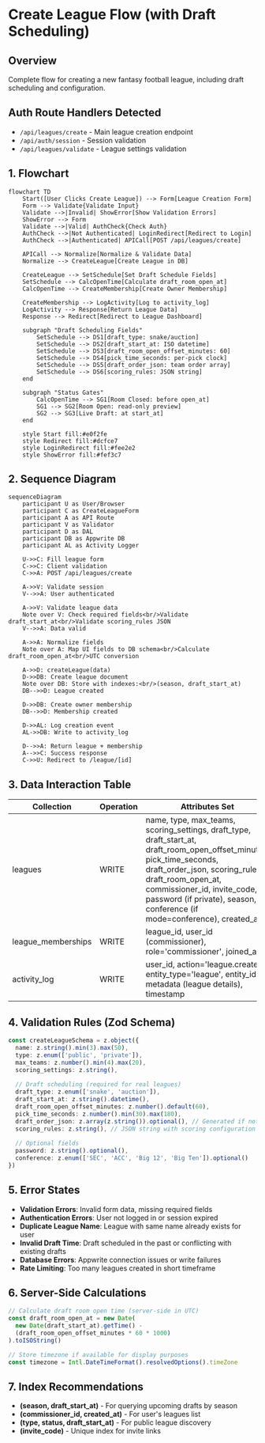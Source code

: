 # Create League Flow (with Draft Scheduling)

## Overview
Complete flow for creating a new fantasy football league, including draft scheduling and configuration.

## Auth Route Handlers Detected
- `/api/leagues/create` - Main league creation endpoint
- `/api/auth/session` - Session validation
- `/api/leagues/validate` - League settings validation

## 1. Flowchart

```mermaid
flowchart TD
    Start([User Clicks Create League]) --> Form[League Creation Form]
    Form --> Validate{Validate Input}
    Validate -->|Invalid| ShowError[Show Validation Errors]
    ShowError --> Form
    Validate -->|Valid| AuthCheck{Check Auth}
    AuthCheck -->|Not Authenticated| LoginRedirect[Redirect to Login]
    AuthCheck -->|Authenticated| APICall[POST /api/leagues/create]
    
    APICall --> Normalize[Normalize & Validate Data]
    Normalize --> CreateLeague[Create League in DB]
    
    CreateLeague --> SetSchedule[Set Draft Schedule Fields]
    SetSchedule --> CalcOpenTime[Calculate draft_room_open_at]
    CalcOpenTime --> CreateMembership[Create Owner Membership]
    
    CreateMembership --> LogActivity[Log to activity_log]
    LogActivity --> Response[Return League Data]
    Response --> Redirect[Redirect to League Dashboard]
    
    subgraph "Draft Scheduling Fields"
        SetSchedule --> DS1[draft_type: snake/auction]
        SetSchedule --> DS2[draft_start_at: ISO datetime]
        SetSchedule --> DS3[draft_room_open_offset_minutes: 60]
        SetSchedule --> DS4[pick_time_seconds: per-pick clock]
        SetSchedule --> DS5[draft_order_json: team order array]
        SetSchedule --> DS6[scoring_rules: JSON string]
    end
    
    subgraph "Status Gates"
        CalcOpenTime --> SG1[Room Closed: before open_at]
        SG1 --> SG2[Room Open: read-only preview]
        SG2 --> SG3[Live Draft: at start_at]
    end
    
    style Start fill:#e0f2fe
    style Redirect fill:#dcfce7
    style LoginRedirect fill:#fee2e2
    style ShowError fill:#fef3c7
```

## 2. Sequence Diagram

```mermaid
sequenceDiagram
    participant U as User/Browser
    participant C as CreateLeagueForm
    participant A as API Route
    participant V as Validator
    participant D as DAL
    participant DB as Appwrite DB
    participant AL as Activity Logger
    
    U->>C: Fill league form
    C->>C: Client validation
    C->>A: POST /api/leagues/create
    
    A->>V: Validate session
    V-->>A: User authenticated
    
    A->>V: Validate league data
    Note over V: Check required fields<br/>Validate draft_start_at<br/>Validate scoring_rules JSON
    V-->>A: Data valid
    
    A->>A: Normalize fields
    Note over A: Map UI fields to DB schema<br/>Calculate draft_room_open_at<br/>UTC conversion
    
    A->>D: createLeague(data)
    D->>DB: Create league document
    Note over DB: Store with indexes:<br/>(season, draft_start_at)
    DB-->>D: League created
    
    D->>DB: Create owner membership
    DB-->>D: Membership created
    
    D->>AL: Log creation event
    AL->>DB: Write to activity_log
    
    D-->>A: Return league + membership
    A-->>C: Success response
    C->>U: Redirect to /league/[id]
```

## 3. Data Interaction Table

| Collection | Operation | Attributes Set | Notes |
|------------|-----------|----------------|-------|
| leagues | WRITE | name, type, max_teams, scoring_settings, draft_type, draft_start_at, draft_room_open_offset_minutes, pick_time_seconds, draft_order_json, scoring_rules, draft_room_open_at, commissioner_id, invite_code, password (if private), season, conference (if mode=conference), created_at | Primary league creation with all scheduling fields |
| league_memberships | WRITE | league_id, user_id (commissioner), role='commissioner', joined_at | Auto-create owner membership |
| activity_log | WRITE | user_id, action='league.create', entity_type='league', entity_id, metadata (league details), timestamp | Audit trail for league creation |

## 4. Validation Rules (Zod Schema)

```typescript
const createLeagueSchema = z.object({
  name: z.string().min(3).max(50),
  type: z.enum(['public', 'private']),
  max_teams: z.number().min(4).max(20),
  scoring_settings: z.string(),
  
  // Draft scheduling (required for real leagues)
  draft_type: z.enum(['snake', 'auction']),
  draft_start_at: z.string().datetime(),
  draft_room_open_offset_minutes: z.number().default(60),
  pick_time_seconds: z.number().min(30).max(180),
  draft_order_json: z.array(z.string()).optional(), // Generated if not provided
  scoring_rules: z.string(), // JSON string with scoring configuration
  
  // Optional fields
  password: z.string().optional(),
  conference: z.enum(['SEC', 'ACC', 'Big 12', 'Big Ten']).optional()
})
```

## 5. Error States

- **Validation Errors**: Invalid form data, missing required fields
- **Authentication Errors**: User not logged in or session expired
- **Duplicate League Name**: League with same name already exists for user
- **Invalid Draft Time**: Draft scheduled in the past or conflicting with existing drafts
- **Database Errors**: Appwrite connection issues or write failures
- **Rate Limiting**: Too many leagues created in short timeframe

## 6. Server-Side Calculations

```typescript
// Calculate draft room open time (server-side in UTC)
const draft_room_open_at = new Date(
  new Date(draft_start_at).getTime() - 
  (draft_room_open_offset_minutes * 60 * 1000)
).toISOString()

// Store timezone if available for display purposes
const timezone = Intl.DateTimeFormat().resolvedOptions().timeZone
```

## 7. Index Recommendations

- **(season, draft_start_at)** - For querying upcoming drafts by season
- **(commissioner_id, created_at)** - For user's leagues list
- **(type, status, draft_start_at)** - For public league discovery
- **(invite_code)** - Unique index for invite links